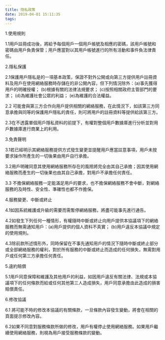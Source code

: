 ```yaml
---
title: 隐私政策
date: 2019-04-01 15:11:35
tags:
---
```

1.使用規則

1.1用戶註冊成功後，將給予每個用戶一個用戶帳號及相應的密碼，該用戶帳號和密碼由用戶負責保管；用戶應當對以其用戶帳號進行的所有活動和事件負法律責任。

2.隱私保護

2.1保護用戶隱私是的一項基本政策，保證不對外公開或向第三方提供用戶註冊資料及用戶在使用網絡服務時存儲在的非公開內容，但下列情況除外：(a)事先獲得用戶的明確授權； (b)根據有關的法律法規要求； (c)按照相關政府主管部門的要求； (d)為維護社會公眾的利益； (e)為維護的合法權益。

2.2 可能會與第三方合作向用戶提供相關的網絡服務，在此情況下，如該第三方同意承擔與同等的保護用戶隱私的責任，則可將用戶的註冊資料等提供給該第三方。

2.3在不透露單個用戶隱私資料的前提下，有權對整個用戶數據庫進行分析並對用戶數據庫進行商業上的利用。

3.免責聲明

3.1若已經明示其網絡服務提供方式發生變更並提醒用戶應當註意事項，用戶未按要求操作所產生的一切後果由用戶自行承擔。

3.2用戶明確同意其使用網絡服務所存在的風險將完全由其自己承擔；因其使用網絡服務而產生的一切後果也由其自己承擔，對用戶不承擔任何責任。

3.3 不擔保網絡服務一定能滿足用戶的要求，也不擔保網絡服務不會中斷，對網絡服務的及時性、安全性、準確性也都不作擔保。

4.服務變更、中斷或終止

4.1如因系統維護或升級的需要而需暫停網絡服務，將盡可能事先進行通告。

4.2如發生下列任何一種情形，有權隨時中斷或終止向用戶提供本協議項下的網絡服務而無需通知用戶：(a)用戶提供的個人資料不真實； (b)用戶違反本協議中規定的使用規則。

4.3除前款所述情形外，同時保留在不事先通知用戶的情況下隨時中斷或終止部分或全部網絡服務的權利，對於所有服務的中斷或終止而造成的任何損失，無需對用戶或任何第三方承擔任何責任。

5.違約賠償

5.1用戶同意保障和維護及其他用戶的利益，如因用戶違反有關法律、法規或本協議項下的任何條款而給或任何其他第三人造成損失，用戶同意承擔由此造成的損害賠償責任。

6.修改協議

6.1 將可能不時的修改本協議的有關條款，一旦條款內容發生變動，將會在相關的頁面提示修改內容。

6.2如果不同意對服務條款所做的修改，用戶有權停止使用網絡服務。如果用戶繼續使用網絡服務，則視為用戶接受服務條款的變動。